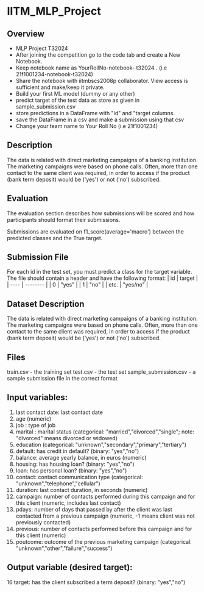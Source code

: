 # IITM_MLP_Project

## Overview
- MLP Project T32024
- After joining the competition go to the code tab and create a New Notebook.
- Keep notebook name as YourRollNo-notebook- t32024 . (i.e 21f1001234-notebook-t32024)
- Share the notebook with iitmbscs2008p collaborator. View access is sufficient and make/keep it private.
- Build your first ML model (dummy or any other)
- predict target of the test data as store as given in sample_submission.csv
- store predictions in a DataFrame with "id" and "target columns.
- save the DataFrame in a csv and make a submission using that csv
- Change your team name to Your Roll No (i.e 21f1001234)

## Description
The data is related with direct marketing campaigns of a banking institution. The marketing campaigns were based on phone calls. Often, more than one contact to the same client was required, in order to access if the product (bank term deposit) would be ('yes') or not ('no') subscribed.

## Evaluation
The evaluation section describes how submissions will be scored and how participants should format their submissions.

Submissions are evaluated on f1_score(average='macro') between the predicted classes and the True target.

## Submission File
For each id in the test set, you must predict a class for the target variable. The file should contain a header and have the following format:
| id   | target   |
| ---- | -------- |
| 0    | "yes"    |
| 1    | "no"     |
| etc. | "yes/no" |

## Dataset Description
The data is related with direct marketing campaigns of a banking institution. The marketing campaigns were based on phone calls. Often, more than one contact to the same client was required, in order to access if the product (bank term deposit) would be ('yes') or not ('no') subscribed.

## Files
train.csv - the training set
test.csv - the test set
sample_submission.csv - a sample submission file in the correct format

## Input variables:
1. last contact date: last contact date
2. age (numeric)
3. job : type of job
4. marital : marital status (categorical: "married","divorced","single"; note: "divorced" means divorced or widowed)
5. education (categorical: "unknown","secondary","primary","tertiary")
6. default: has credit in default? (binary: "yes","no")
7. balance: average yearly balance, in euros (numeric)
8. housing: has housing loan? (binary: "yes","no")
9. loan: has personal loan? (binary: "yes","no")
10. contact: contact communication type (categorical: "unknown","telephone","cellular")
11. duration: last contact duration, in seconds (numeric)
12. campaign: number of contacts performed during this campaign and for this client (numeric, includes last contact)
13. pdays: number of days that passed by after the client was last contacted from a previous campaign (numeric, -1 means client was not previously contacted)
14. previous: number of contacts performed before this campaign and for this client (numeric)
15. poutcome: outcome of the previous marketing campaign (categorical: "unknown","other","failure","success")

## Output variable (desired target):
16 target: has the client subscribed a term deposit? (binary: "yes","no")
